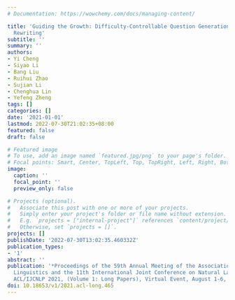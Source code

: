 ```yaml
---
# Documentation: https://wowchemy.com/docs/managing-content/

title: 'Guiding the Growth: Difficulty-Controllable Question Generation through Step-by-Step
  Rewriting'
subtitle: ''
summary: ''
authors:
- Yi Cheng
- Siyao Li
- Bang Liu
- Ruihui Zhao
- Sujian Li
- Chenghua Lin
- Yefeng Zheng
tags: []
categories: []
date: '2021-01-01'
lastmod: 2022-07-30T21:02:35+08:00
featured: false
draft: false

# Featured image
# To use, add an image named `featured.jpg/png` to your page's folder.
# Focal points: Smart, Center, TopLeft, Top, TopRight, Left, Right, BottomLeft, Bottom, BottomRight.
image:
  caption: ''
  focal_point: ''
  preview_only: false

# Projects (optional).
#   Associate this post with one or more of your projects.
#   Simply enter your project's folder or file name without extension.
#   E.g. `projects = ["internal-project"]` references `content/project/deep-learning/index.md`.
#   Otherwise, set `projects = []`.
projects: []
publishDate: '2022-07-30T13:02:35.460332Z'
publication_types:
- '1'
abstract: ''
publication: '*Proceedings of the 59th Annual Meeting of the Association for Computational
  Linguistics and the 11th International Joint Conference on Natural Language Processing,
  ACL/IJCNLP 2021, (Volume 1: Long Papers), Virtual Event, August 1-6, 2021*'
doi: 10.18653/v1/2021.acl-long.465
---
```

